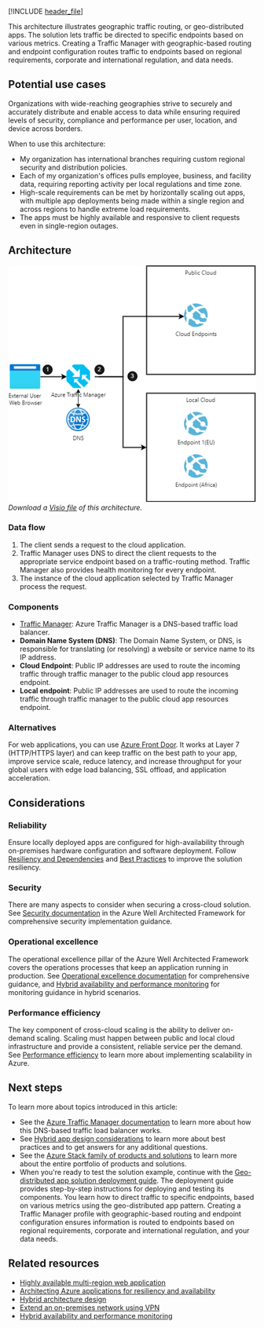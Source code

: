 [!INCLUDE [header_file](../../../includes/sol-idea-header.md)]

This architecture illustrates geographic traffic routing, or geo-distributed apps. The solution lets traffic be directed to specific endpoints based on various metrics. Creating a Traffic Manager with geographic-based routing and endpoint configuration routes traffic to endpoints based on regional requirements, corporate and international regulation, and data needs.

## Potential use cases

Organizations with wide-reaching geographies strive to securely and accurately distribute and enable access to data while ensuring required levels of security, compliance and performance per user, location, and device across borders.

When to use this architecture:

* My organization has international branches requiring custom regional security and distribution policies.
* Each of my organization's offices pulls employee, business, and facility data, requiring reporting activity per local regulations and time zone.
* High-scale requirements can be met by horizontally scaling out apps, with multiple app deployments being made within a single region and across regions to handle extreme load requirements.
* The apps must be highly available and responsive to client requests even in single-region outages.

## Architecture

![Architecture diagram](../media/hybrid-geo-distributed.png)  
_Download a [Visio file](https://arch-center.azureedge.net/hybrid-geo-distributed.vsdx) of this architecture._

### Data flow

1. The client sends a request to the cloud application.
1. Traffic Manager uses DNS to direct the client requests to the appropriate service endpoint based on a traffic-routing method. Traffic Manager also provides health monitoring for every endpoint.
1. The instance of the cloud application selected by Traffic Manager process the request.

### Components

* [Traffic Manager](https://azure.microsoft.com/services/traffic-manager/): Azure Traffic Manager is a DNS-based traffic load balancer.
* **Domain Name System (DNS)**: The Domain Name System, or DNS, is responsible for translating (or resolving) a website or service name to its IP address.
* **Cloud Endpoint**: Public IP addresses are used to route the incoming traffic through traffic manager to the public cloud app resources endpoint.
* **Local endpoint**: Public IP addresses are used to route the incoming traffic through traffic manager to the public cloud app resources endpoint.

### Alternatives

For web applications, you can use [Azure Front Door](https://azure.microsoft.com/services/frontdoor/). It works at Layer 7 (HTTP/HTTPS layer) and can keep traffic on the best path to your app, improve service scale, reduce latency, and increase throughput for your global users with edge load balancing, SSL offload, and application acceleration.

## Considerations

### Reliability

Ensure locally deployed apps are configured for high-availability through on-premises hardware configuration and software deployment. Follow [Resiliency and Dependencies](/azure/architecture/framework/resiliency/design-resiliency) and [Best Practices](https://docs.microsoft.com/azure/architecture/framework/resiliency/design-best-practices) to improve the solution resiliency.

### Security

There are many aspects to consider when securing a cross-cloud solution. See [Security documentation](https://docs.microsoft.com/azure/architecture/framework/security/) in the Azure Well Architected Framework for comprehensive security implementation guidance.

### Operational excellence

The operational excellence pillar of the Azure Well Architected Framework covers the operations processes that keep an application running in production. See [Operational excellence documentation](azure/architecture/framework/devops) for comprehensive guidance, and [Hybrid availability and performance monitoring](../../hybrid/hybrid-containers.yml) for monitoring guidance in hybrid scenarios.

### Performance efficiency

The key component of cross-cloud scaling is the ability to deliver on-demand scaling. Scaling must happen between public and local cloud infrastructure and provide a consistent, reliable service per the demand. See [Performance efficiency](https://docs.microsoft.com/azure/architecture/framework/scalability/) to learn more about implementing scalability in Azure.

## Next steps

To learn more about topics introduced in this article:

* See the [Azure Traffic Manager documentation](https://docs.microsoft.com/azure/traffic-manager/traffic-manager-overview) to learn more about how this DNS-based traffic load balancer works.
* See [Hybrid app design considerations](https://docs.microsoft.com/hybrid/app-solutions/overview-app-design-considerations) to learn more about best practices and to get answers for any additional questions.
* See the [Azure Stack family of products and solutions](https://docs.microsoft.com/azure-stack) to learn more about the entire portfolio of products and solutions.
* When you're ready to test the solution example, continue with the [Geo-distributed app solution deployment guide](/azure/architecture/hybrid/deployments/solution-deployment-guide-geo-distributed). The deployment guide provides step-by-step instructions for deploying and testing its components. You learn how to direct traffic to specific endpoints, based on various metrics using the geo-distributed app pattern. Creating a Traffic Manager profile with geographic-based routing and endpoint configuration ensures information is routed to endpoints based on regional requirements, corporate and international regulation, and your data needs.

## Related resources

* [Highly available multi-region web application](../../reference-architectures/app-service-web-app/multi-region.yml)
* [Architecting Azure applications for resiliency and availability](/azure/architecture/reliability/architect.md)
* [Hybrid architecture design](../../hybrid/hybrid-start-here.md)
* [Extend an on-premises network using VPN](../../reference-architectures/hybrid-networking/vpn.yml)
* [Hybrid availability and performance monitoring](../../hybrid/hybrid-containers.yml)
